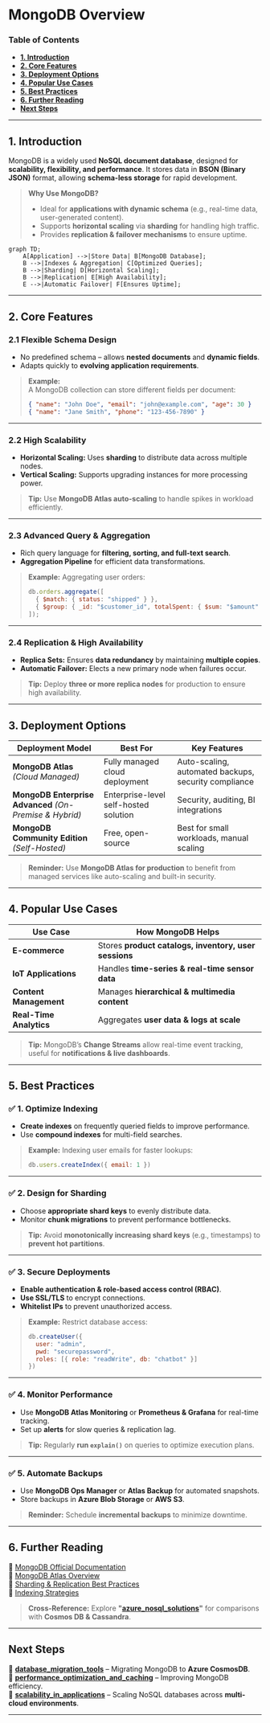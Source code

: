 # **MongoDB Overview**
### **Table of Contents**

- [**1. Introduction**](#1-introduction)
- [**2. Core Features**](#2-core-features)
- [**3. Deployment Options**](#3-deployment-options)
- [**4. Popular Use Cases**](#4-popular-use-cases)
- [**5. Best Practices**](#5-best-practices)
- [**6. Further Reading**](#6-further-reading)
- [**Next Steps**](#next-steps)

---
## **1. Introduction**

MongoDB is a widely used **NoSQL document database**, designed for **scalability, flexibility, and performance**. It stores data in **BSON (Binary JSON)** format, allowing **schema-less storage** for rapid development.

> **Why Use MongoDB?**
> 
> - Ideal for **applications with dynamic schema** (e.g., real-time data, user-generated content).
> - Supports **horizontal scaling** via **sharding** for handling high traffic.
> - Provides **replication & failover mechanisms** to ensure uptime.

```mermaid
graph TD;
    A[Application] -->|Store Data| B[MongoDB Database];
    B -->|Indexes & Aggregation| C[Optimized Queries];
    B -->|Sharding| D[Horizontal Scaling];
    B -->|Replication| E[High Availability];
    E -->|Automatic Failover| F[Ensures Uptime];
```
---

## **2. Core Features**

### **2.1 Flexible Schema Design**

- No predefined schema – allows **nested documents** and **dynamic fields**.
- Adapts quickly to **evolving application requirements**.

> **Example:**  
> A MongoDB collection can store different fields per document:
> 
> ```json
> { "name": "John Doe", "email": "john@example.com", "age": 30 }
> { "name": "Jane Smith", "phone": "123-456-7890" }
> ```

---

### **2.2 High Scalability**

- **Horizontal Scaling:** Uses **sharding** to distribute data across multiple nodes.
- **Vertical Scaling:** Supports upgrading instances for more processing power.

> **Tip:** Use **MongoDB Atlas auto-scaling** to handle spikes in workload efficiently.

---

### **2.3 Advanced Query & Aggregation**

- Rich query language for **filtering, sorting, and full-text search**.
- **Aggregation Pipeline** for efficient data transformations.

> **Example:** Aggregating user orders:
> 
> ```javascript
> db.orders.aggregate([
>   { $match: { status: "shipped" } },
>   { $group: { _id: "$customer_id", totalSpent: { $sum: "$amount" } } }
> ]);
> ```

---

### **2.4 Replication & High Availability**

- **Replica Sets:** Ensures **data redundancy** by maintaining **multiple copies**.
- **Automatic Failover:** Elects a new primary node when failures occur.

> **Tip:** Deploy **three or more replica nodes** for production to ensure high availability.

---

## **3. Deployment Options**

|**Deployment Model**|**Best For**|**Key Features**|
|---|---|---|
|**MongoDB Atlas** _(Cloud Managed)_|Fully managed cloud deployment|Auto-scaling, automated backups, security compliance|
|**MongoDB Enterprise Advanced** _(On-Premise & Hybrid)_|Enterprise-level self-hosted solution|Security, auditing, BI integrations|
|**MongoDB Community Edition** _(Self-Hosted)_|Free, open-source|Best for small workloads, manual scaling|

> **Reminder:** Use **MongoDB Atlas for production** to benefit from managed services like auto-scaling and built-in security.

---

## **4. Popular Use Cases**

|**Use Case**|**How MongoDB Helps**|
|---|---|
|**E-commerce**|Stores **product catalogs, inventory, user sessions**|
|**IoT Applications**|Handles **time-series & real-time sensor data**|
|**Content Management**|Manages **hierarchical & multimedia content**|
|**Real-Time Analytics**|Aggregates **user data & logs at scale**|

> **Tip:** MongoDB’s **Change Streams** allow real-time event tracking, useful for **notifications & live dashboards**.

---

## **5. Best Practices**

### ✅ **1. Optimize Indexing**

- **Create indexes** on frequently queried fields to improve performance.
- Use **compound indexes** for multi-field searches.

> **Example:** Indexing user emails for faster lookups:
> 
> ```javascript
> db.users.createIndex({ email: 1 })
> ```

---

### ✅ **2. Design for Sharding**

- Choose **appropriate shard keys** to evenly distribute data.
- Monitor **chunk migrations** to prevent performance bottlenecks.

> **Tip:** Avoid **monotonically increasing shard keys** (e.g., timestamps) to **prevent hot partitions**.

---

### ✅ **3. Secure Deployments**

- **Enable authentication & role-based access control (RBAC)**.
- **Use SSL/TLS** to encrypt connections.
- **Whitelist IPs** to prevent unauthorized access.

> **Example:** Restrict database access:
> 
> ```javascript
> db.createUser({
>   user: "admin",
>   pwd: "securepassword",
>   roles: [{ role: "readWrite", db: "chatbot" }]
> })
> ```

---

### ✅ **4. Monitor Performance**

- Use **MongoDB Atlas Monitoring** or **Prometheus & Grafana** for real-time tracking.
- Set up **alerts** for slow queries & replication lag.

> **Tip:** Regularly **run `explain()`** on queries to optimize execution plans.

---

### ✅ **5. Automate Backups**

- Use **MongoDB Ops Manager** or **Atlas Backup** for automated snapshots.
- Store backups in **Azure Blob Storage** or **AWS S3**.

> **Reminder:** Schedule **incremental backups** to minimize downtime.

---

## **6. Further Reading**

📌 [MongoDB Official Documentation](https://www.mongodb.com/docs/manual/)  
📌 [MongoDB Atlas Overview](https://www.mongodb.com/cloud/atlas)  
📌 [Sharding & Replication Best Practices](https://www.mongodb.com/docs/manual/sharding/)  
📌 [Indexing Strategies](https://www.mongodb.com/docs/manual/indexes/)

> **Cross-Reference:** Explore **"[azure_nosql_solutions](azure_nosql_solutions.md)"** for comparisons with **Cosmos DB & Cassandra**.

---

## **Next Steps**

🔹 **[database_migration_tools](database_migration_tools.md)** – Migrating MongoDB to **Azure CosmosDB**.  
🔹 **[performance_optimization_and_caching](../Containerization_and_Deployment/performance_optimization_and_caching.md)** – Improving MongoDB efficiency.  
🔹 **[scalability_in_applications](../Containerization_and_Deployment/scalability_in_applications.md)** – Scaling NoSQL databases across **multi-cloud environments**.

---

